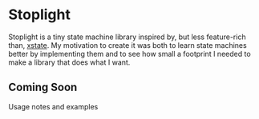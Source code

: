 # Stoplight

Stoplight is a tiny state machine library inspired by, but less feature-rich than, [xstate](https://github.com/davidkpiano/xstate). My motivation to create it was both to learn state machines better by implementing them and to see how small a footprint I needed to make a library that does what I want.

## Coming Soon

Usage notes and examples
